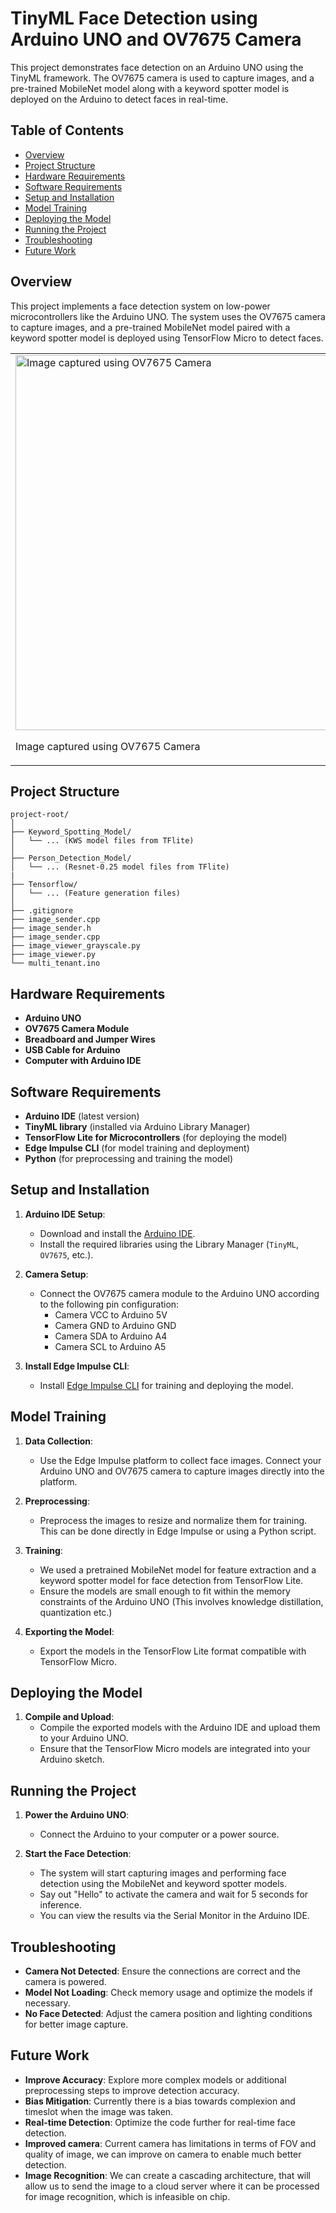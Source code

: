 # TinyML Face Detection using Arduino UNO and OV7675 Camera

This project demonstrates face detection on an Arduino UNO using the TinyML framework. The OV7675 camera is used to capture images, and a pre-trained MobileNet model along with a keyword spotter model is deployed on the Arduino to detect faces in real-time.

## Table of Contents

- [Overview](#overview)
- [Project Structure](#project-structure)
- [Hardware Requirements](#hardware-requirements)
- [Software Requirements](#software-requirements)
- [Setup and Installation](#setup-and-installation)
- [Model Training](#model-training)
- [Deploying the Model](#deploying-the-model)
- [Running the Project](#running-the-project)
- [Troubleshooting](#troubleshooting)
- [Future Work](#future-work)

## Overview

This project implements a face detection system on low-power microcontrollers like the Arduino UNO. The system uses the OV7675 camera to capture images, and a pre-trained MobileNet model paired with a keyword spotter model is deployed using TensorFlow Micro to detect faces.

<table>
  <tr>
    <td>
      <img src="https://github.com/user-attachments/assets/bc9027e9-50cf-48a3-bca6-ceb859d8eafa" alt="Image captured using OV7675 Camera" width="600"/>
      <p>Image captured using OV7675 Camera</p>
    </td>
    <td>
      <img src="https://github.com/user-attachments/assets/f4c4bd84-4a24-4342-8712-9ff4921e34fc" alt="Second image description" width="420"/>
      <p>Person detection output</p>
    </td>
  </tr>
</table>

## Project Structure

```
project-root/
│
├── Keyword_Spotting_Model/
│   └── ... (KWS model files from TFlite)
│
├── Person_Detection_Model/
│   └── ... (Resnet-0.25 model files from TFlite)
|   
├── Tensorflow/
│   └── ... (Feature generation files)
│
├── .gitignore
├── image_sender.cpp
├── image_sender.h
├── image_sender.cpp
├── image_viewer_grayscale.py
├── image_viewer.py
└── multi_tenant.ino
```

## Hardware Requirements

- **Arduino UNO**
- **OV7675 Camera Module**
- **Breadboard and Jumper Wires**
- **USB Cable for Arduino**
- **Computer with Arduino IDE**

## Software Requirements

- **Arduino IDE** (latest version)
- **TinyML library** (installed via Arduino Library Manager)
- **TensorFlow Lite for Microcontrollers** (for deploying the model)
- **Edge Impulse CLI** (for model training and deployment)
- **Python** (for preprocessing and training the model)

## Setup and Installation

1. **Arduino IDE Setup**: 
    - Download and install the [Arduino IDE](https://www.arduino.cc/en/software).
    - Install the required libraries using the Library Manager (`TinyML`, `OV7675`, etc.).

2. **Camera Setup**: 
    - Connect the OV7675 camera module to the Arduino UNO according to the following pin configuration:
      - Camera VCC to Arduino 5V
      - Camera GND to Arduino GND
      - Camera SDA to Arduino A4
      - Camera SCL to Arduino A5

3. **Install Edge Impulse CLI**:
    - Install [Edge Impulse CLI](https://docs.edgeimpulse.com/docs/cli-installation) for training and deploying the model.

## Model Training

1. **Data Collection**:
    - Use the Edge Impulse platform to collect face images. Connect your Arduino UNO and OV7675 camera to capture images directly into the platform.

2. **Preprocessing**:
    - Preprocess the images to resize and normalize them for training. This can be done directly in Edge Impulse or using a Python script.

3. **Training**:
    - We used a pretrained MobileNet model for feature extraction and a keyword spotter model for face detection from TensorFlow Lite.
    - Ensure the models are small enough to fit within the memory constraints of the Arduino UNO (This involves knowledge distillation, quantization etc.)

4. **Exporting the Model**:
    - Export the models in the TensorFlow Lite format compatible with TensorFlow Micro.

## Deploying the Model

1. **Compile and Upload**:
    - Compile the exported models with the Arduino IDE and upload them to your Arduino UNO.
    - Ensure that the TensorFlow Micro models are integrated into your Arduino sketch.


## Running the Project

1. **Power the Arduino UNO**:
    - Connect the Arduino to your computer or a power source.
  
2. **Start the Face Detection**:
    - The system will start capturing images and performing face detection using the MobileNet and keyword spotter models.
    - Say out "Hello" to activate the camera and wait for 5 seconds for inference.
    - You can view the results via the Serial Monitor in the Arduino IDE.

## Troubleshooting

- **Camera Not Detected**: Ensure the connections are correct and the camera is powered.
- **Model Not Loading**: Check memory usage and optimize the models if necessary.
- **No Face Detected**: Adjust the camera position and lighting conditions for better image capture.

## Future Work

- **Improve Accuracy**: Explore more complex models or additional preprocessing steps to improve detection accuracy.
- **Bias Mitigation**: Currently there is a bias towards complexion and timeslot when the image was taken.
- **Real-time Detection**: Optimize the code further for real-time face detection.
- **Improved camera**: Current camera has limitations in terms of FOV and quality of image, we can improve  on camera to enable much better detection.
- **Image Recognition**: We can create a cascading architecture, that will allow us to send the image to a cloud server where it can be processed for image recognition, which is infeasible on chip.


